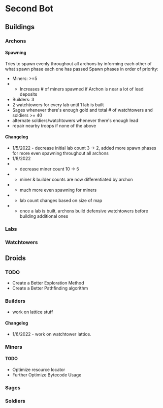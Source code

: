 # Second Bot

## Buildings
### Archons
#### Spawning
Tries to spawn evenly throughout all archons by informing each other of what spawn phase each one has passed
Spawn phases in order of priority:
- Miners: >=5
- - Increases # of miners spawned if Archon is near a lot of lead deposits
- Builders: 3
- 2 watchtowers for every lab until 1 lab is built
- Sages whenever there's enough gold and total # of watchtowers and soldiers >= 40
- alternate soldiers/watchtowers whenever there's enough lead
- repair nearby troops if none of the above

#### Changelog
- 1/5/2022 - decrease initial lab count 3 -> 2, added more spawn phases for more even spawning throughout all archons
- 1/8/2022
- - decrease miner count 10 -> 5
- - miner & builder counts are now differentiated by archon
- - much more even spawning for miners
- - lab count changes based on size of map
- - once a lab is built, archons build defensive watchtowers before building additional ones

### Labs
### Watchtowers
## Droids
### TODO
- Create a Better Exploration Method
- Create a Better Pathfinding algorithm
### Builders
- work on lattice stuff
#### Changelog
- 1/6/2022 - work on watchtower lattice.
### Miners
#### TODO
- Optimize resource locator
- Further Optimize Bytecode Usage
### Sages
### Soldiers
